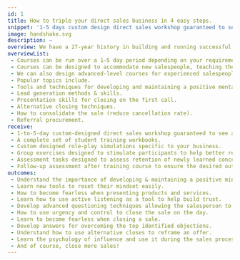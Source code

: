 ```yaml
---
id: 1
title: How to triple your direct sales business in 4 easy steps.
snippet: '1-5 days custom design direct sales workshop guaranteed to see a massive increase in closed sales.'
image: handshake.svg
description: ~
overview: We have a 27-year history in building and running successful direct sales businesses. During this time, we have developed sales strategies designed sales tools such as sales scripts and sales aids for outside and telephone-based sales teams. Specifically, we have recruited, trained, motivated, and developed thousands of salespeople over the years and have an intimate understanding of the process for taking someone brand new to direct sales and getting them to perform like a superstar in a maximum of two weeks. As with all our courses, we custom-designed each one for our clients. However, we have listed some common topics included in most courses below.
overviewList:
 - Courses can be run over a 1–5 day period depending on your requirements.
 - Courses can be designed to accommodate new salespeople, teaching the fundamentals of direct sales.
 - We can also design advanced-level courses for experienced salespeople with advanced-level skills.
 - Popular topics include. 
 - Tools and techniques for developing and maintaining a positive mental attitude.
 - Lead generation methods & skills.
 - Presentation skills for closing on the first call.
 - Alternative closing techniques.
 - How to consolidate the sale (reduce cancellation rate).
 - Referral procurement.
receive:
 - 1-to-5-day custom-designed direct sales workshop guaranteed to see a  massive increase in closed sales. (On the first call).
 - A complete set of student training workbooks.
 - Custom designed role-play simulations specific to your business.
 - Group exercises designed to stimulate participants to help better retain newly learned concepts.
 - Assessment tasks designed to assess retention of newly learned concepts.
 - Follow-up assessment after training course to ensure the desired outcomes have been achieved.
outcomes:
 - Understand the importance of developing & maintaining a positive mindset.
 - Learn new tools to reset their mindset easily.
 - How to become fearless when presenting products and services.
 - Learn how to use active listening as a tool to help build trust.
 - Develop advanced questioning techniques allowing the salesperson to control the sales conversation skilfully.
 - How to use urgency and control to close the sale on the day.
 - Learn to become fearless when closing a sale.
 - Develop answers for overcoming the top identified objections.
 - Understand how to use alternative closes to reframe an offer.
 - Learn the psychology of influence and use it during the sales process.
 - And of course, close more sales!
---
```


